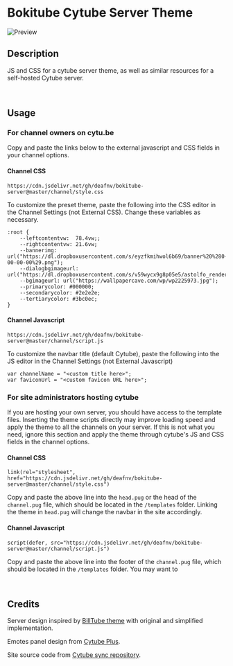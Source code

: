 # Bokitube Cytube Server Theme

![Preview](https://raw.githubusercontent.com/deafnv/bokitube-server/master/images/ss.png)

## Description

JS and CSS for a cytube server theme, as well as similar resources for a self-hosted Cytube server.

&nbsp;

## Usage

### For channel owners on cytu.be

Copy and paste the links below to the external javascript and CSS fields in your channel options.

#### Channel CSS

```
https://cdn.jsdelivr.net/gh/deafnv/bokitube-server@master/channel/style.css
```

To customize the preset theme, paste the following into the CSS editor in the Channel Settings (not External CSS). Change these variables as necessary.

```
:root {
    --leftcontentvw:  78.4vw;;
    --rightcontentvw: 21.6vw;
    --bannerimg: url("https://dl.dropboxusercontent.com/s/eyzfkmihwol6b69/banner%20%280-00-00-00%29.png");
    --dialogbgimageurl: url("https://dl.dropboxusercontent.com/s/v59wycx9g8p05e5/astolfo_render__1__by_mrsterben_dbzfx5u.png");
    --bgimageurl: url("https://wallpapercave.com/wp/wp2225973.jpg");
    --primarycolor: #000000;
    --secondarycolor: #2e2e2e;
    --tertiarycolor: #3bc0ec;
}
```

#### Channel Javascript

```
https://cdn.jsdelivr.net/gh/deafnv/bokitube-server@master/channel/script.js
```

To customize the navbar title (default Cytube), paste the following into the JS editor in the Channel Settings (not External Javascript)

```
var channelName = "<custom title here>";
var faviconUrl = "<custom favicon URL here>";
```

### For site administrators hosting cytube

If you are hosting your own server, you should have access to the template files. Inserting the theme scripts directly may improve loading speed and apply the theme to all the channels on your server. If this is not what you need, ignore this section and apply the theme through cytube's JS and CSS fields in the channel options.

#### Channel CSS

```
link(rel="stylesheet", href="https://cdn.jsdelivr.net/gh/deafnv/bokitube-server@master/channel/style.css")
```

Copy and paste the above line into the ```head.pug``` or the head of the ```channel.pug``` file, which should be located in the ```/templates``` folder. Linking the theme in ```head.pug``` will change the navbar in the site accordingly.

#### Channel Javascript

```
script(defer, src="https://cdn.jsdelivr.net/gh/deafnv/bokitube-server@master/channel/script.js")
```

Copy and paste the above line into the footer of the ```channel.pug``` file, which should be located in the ```/templates``` folder. You may want to

&nbsp;

## Credits

Server design inspired by [BillTube theme](https://github.com/BillTube/BillTube2) with original and simplified implementation.

Emotes panel design from [Cytube Plus](https://github.com/zimny-lech/CyTube-Plus).

Site source code from [Cytube sync repository](https://github.com/calzoneman/sync).
